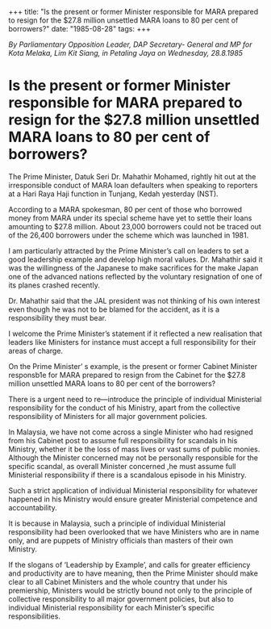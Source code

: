 +++ 
title: "Is the present or former Minister responsible for MARA prepared to resign for the $27.8 million unsettled MARA loans to 80 per cent of borrowers?"
date: "1985-08-28"
tags:
+++

_By Parliamentary Opposition Leader, DAP Secretary- General and MP for Kota Melaka, Lim Kit Siang, in Petaling Jaya on Wednesday, 28.8.1985_

# Is the present or former Minister responsible for MARA prepared to resign for the $27.8 million unsettled MARA loans to 80 per cent of borrowers?
		
The Prime Minister, Datuk Seri Dr. Mahathir Mohamed, rightly hit out at the irresponsible conduct of MARA loan defaulters when speaking to reporters at a Hari Raya Haji function in Tunjang, Kedah yesterday (NST).</u>

According to a MARA spokesman, 80 per cent of those who borrowed money from MARA under its special scheme have yet to settle their loans amounting to $27.8 million. About 23,000 borrowers could not be traced out of the 26,400 borrowers under the scheme which was launched in 1981.

I am particularly attracted by the Prime Minister’s call on leaders to set a good leadership example and develop high moral values. Dr. Mahathir said it was the willingness of the Japanese to make sacrifices for the make Japan one of the advanced nations reflected by the voluntary resignation of one of its planes crashed recently.

Dr. Mahathir said that the JAL president was not thinking of his own interest even though he was not to be blamed for the accident, as it is a responsibility they must bear.

I welcome the Prime Minister’s statement if it reflected a new realisation that leaders like Ministers for instance must accept a full responsibility for their areas of charge.

On the Prime Minister’ s example, is the present or former Cabinet Minister responsb1e for MARA prepared to resign from the Cabinet for the $27.8 million unsettled MARA loans to 80 per cent of the borrowers?

There is a urgent need to re—introduce the principle of individual Ministerial responsibility for the conduct of his Ministry, apart from the collective responsibility of Ministers for all major government policies.

In Malaysia, we have not come across a single Minister who had resigned from his Cabinet post to assume full responsibility for scandals in his Ministry, whether it be the loss of mass lives or vast sums of public monies. Although the Minister concerned may not be personally responsible for the specific scandal, as overall Minister concerned ,he must assume full Ministerial responsibility if there is a scandalous episode in his Ministry.

Such a strict application of individual Ministerial responsibility for whatever happened in his Ministry would ensure greater Ministerial competence and accountability.

It is because in Malaysia, such a principle of individual Ministerial responsibility had been overlooked that we have Ministers who are in name only, and are puppets of Ministry officials than masters of their own Ministry.

If the slogans of ‘Leadership by Example’, and calls for greater efficiency and productivity are to have meaning, then the Prime Minister should make clear to all Cabinet Ministers and the whole country that under his premiership, Ministers would be strictly bound not only to the principle of collective responsibility to all major government policies, but also to individual Ministerial responsibility for each Minister’s specific responsibilities.

 
